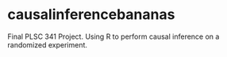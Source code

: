 # causalinferencebananas
Final PLSC 341 Project. Using R to perform causal inference on a randomized experiment.
